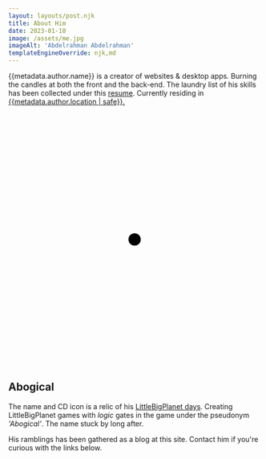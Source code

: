 ```yaml
---
layout: layouts/post.njk
title: About Him
date: 2023-01-10
image: /assets/me.jpg
imageAlt: 'Abdelrahman Abdelrahman'
templateEngineOverride: njk,md
---
```


{{metadata.author.name}} is a creator of websites & desktop apps. Burning the candles at both the front and the back-end. The laundry list of his skills has been collected under this [resume](/resume). Currently residing in <a target="_blank" href="https://en.wikipedia.org/wiki/St._John's,_Newfoundland_and_Labrador">{{metadata.author.location | safe}}.</a>

<svg viewBox="-102.5 -102.5 205 205" class='float-start circle' alt='CD ICON'>
	<circle fill="var(--foreground)" r="5"/>
	<g fill="transparent" stroke="var(--foreground)">
		<use stroke-width="5" href="#spoke"/>
		<g mask="url(#spokeBorder)">
			<circle r="15"/>
			<circle r="100" stroke-width="5"/>
			<g mask="url(#arcify)" stroke-width="10">
				<circle r="30"/>
				<circle r="52.5"/>
				<circle r="80" stroke-width="20"/>
			</g>
		</g>
	</g>
</svg>

## Abogical

The name and CD icon is a relic of his [LittleBigPlanet days](https://web.archive.org/web/20121103084209/https://lbp.me/u/abody_xplay1). Creating LittleBigPlanet games with _logic_ gates in the game under the pseudonym _'Abogical'_. The name stuck by long after.

His ramblings has been gathered as a blog at this site. Contact him if you're curious with the links below.
